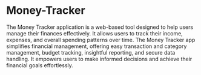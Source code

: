 # Money-Tracker
The Money Tracker application is a web-based tool designed to help users manage their finances effectively. It allows users to track their income, expenses, and overall spending patterns over time.
The Money Tracker app simplifies financial management, offering easy transaction and category management, budget tracking, insightful reporting, and secure data handling. It empowers users to make informed decisions and achieve their financial goals effortlessly.






